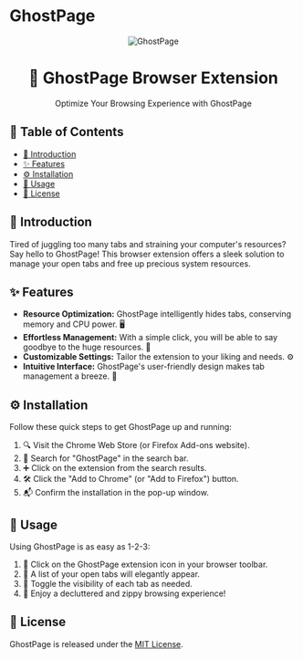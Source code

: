 # GhostPage

<div align="center">
  <img src="https://github.com/Zard-Studios/GhostPage/assets/96824937/1d24538d-6f37-48c6-8ef5-4b9a1850134d" alt="GhostPage">
</div>

<h1 align="center">👻 GhostPage Browser Extension</h1>

<p align="center">Optimize Your Browsing Experience with GhostPage</p>

## 📜 Table of Contents

- [👋 Introduction](#-introduction)
- [✨ Features](#-features)
- [⚙️ Installation](#️-installation)
- [🚀 Usage](#-usage)
- [📝 License](#-license)

## 👋 Introduction

Tired of juggling too many tabs and straining your computer's resources? Say hello to GhostPage! This browser extension offers a sleek solution to manage your open tabs and free up precious system resources.

## ✨ Features

- **Resource Optimization:** GhostPage intelligently hides tabs, conserving memory and CPU power. 🖥️
- **Effortless Management:** With a simple click, you will be able to say goodbye to the huge resources. 🧹
- **Customizable Settings:** Tailor the extension to your liking and needs. ⚙️
- **Intuitive Interface:** GhostPage's user-friendly design makes tab management a breeze. 🌟

## ⚙️ Installation

Follow these quick steps to get GhostPage up and running:

1. 🔍 Visit the Chrome Web Store (or Firefox Add-ons website).
2. 📌 Search for "GhostPage" in the search bar.
3. ➕ Click on the extension from the search results.
4. 🛠️ Click the "Add to Chrome" (or "Add to Firefox") button.
5. 📬 Confirm the installation in the pop-up window.

## 🚀 Usage

Using GhostPage is as easy as 1-2-3:

1. 🦄 Click on the GhostPage extension icon in your browser toolbar.
2. 📜 A list of your open tabs will elegantly appear.
3. 👻 Toggle the visibility of each tab as needed.
4. 🎉 Enjoy a decluttered and zippy browsing experience!

## 📝 License

GhostPage is released under the [MIT License](LICENSE).
